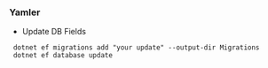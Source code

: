 ### Yamler
- Update DB Fields
```shell
 dotnet ef migrations add "your update" --output-dir Migrations
 dotnet ef database update
```